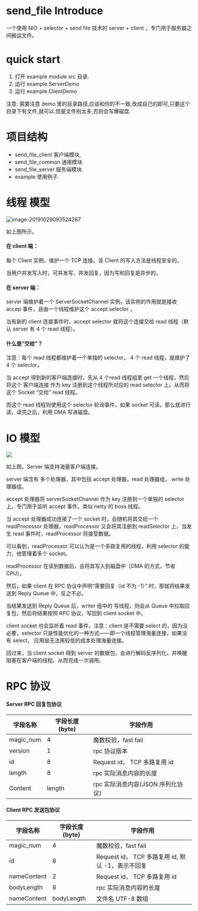 
# send_file Introduce

一个使用 NIO + selector + send file 技术的 server + client ，专门用于服务器之间搬运文件。

# quick start

1. 打开 example module src 目录.
2. 运行 example.ServerDemo
3. 运行 example.ClientDemo

注意: 需要注意 demo 里的目录路径,应该和你的不一致,改成自己的即可,只要这个目录下有文件,就可以.但是文件别太多,否则会写爆磁盘.

# 项目结构

* send_file_client 客户端模块, 
* send_file_common 通用模块
* send_file_server 服务端模块.
* example 使用例子. 

# 线程 模型



![image-20191029093524267](https://tva1.sinaimg.cn/large/006y8mN6ly1g8etjmkuejj30vv0u0wg2.jpg)



如上图所示。

#### 在 client 端：

 每个 Client 实例，维护一个 TCP 连接。该 Client 的写入方法是线程安全的。

当用户并发写入时，可并发写，并发回复，因为写和回复是异步的。

#### 在 server 端：

server 端维护着一个 ServerSocketChannel 实例，该实例的作用就是接收 accep 事件，且由一个线程维护这个 accept selector 。



当有新的 client 连接事件时，accept selector 就将这个连接交给 read 线程（默认 server 有 4 个 read 线程）。



#### 什么是“交给”？



注意：每个 read 线程都维护着一个单独的 selector。 4 个 read 线程，就维护了 4 个 selector。



当 accept 得到新的客户端连接时，先从 4 个read 线程组里 get 一个线程，然后将这个 客户端连接 作为 key 注册到这个线程所对应的 read selector 上。从而将这个 Socket “交给” read 线程。



而这个 read 线程则使用这个 selector 轮询事件，如果 socket 可读，那么就进行读，读完之后，利用 DMA 写进磁盘。



# IO 模型

![](https://tva1.sinaimg.cn/large/006y8mN6ly1g8esdrp8fhj30zr0u00u2.jpg)



如上图，Server 端支持海量客户端连接。



server 端含有 多个处理器，其中包括 accept 处理器，read 处理器组， write 处理器组。



accept 处理器将 serverSocketChannel 作为 key 注册到一个单独的 selector 上。专门用于监听 accept 事件。类似 netty 的 boss 线程。



当 accept 处理器成功连接了一个 socket 时，会随机将其交给一个 readProcessor 处理器，readProcessor 又会将其注册到 readSelector 上，当发生 read 事件时，readProcessor 将接受数据。



可以看到，readProcessor 可以认为是一个多路复用的线程，利用 selector 的能力，他管理着多个 socket。



readProcessor 在读到数据后，会将其写入到磁盘中（DMA 的方式，节省 CPU）。



然后，如果 client 在 RPC 协议中声明“需要回复（id 不为 -1）” 时，那就将结果发送到 Reply Queue 中，反之不必。



当结果发送到  Reply Queue 后，writer 组中的 写线程，则会从 Queue 中拉取回复包，然后将结果按照 RPC 协议，写回到 client socket 中。



client socket 也会监听着 read 事件，注意：client 是不需要 select 的，因为没必要，selector 只是性能优化的一种方式——即一个线程管理海量连接，如果没有 select， 应用层无法用较低的成本处理海量连接。



回过来，当 client socket  得到 server 的数据包，会进行解码反序列化，并唤醒阻塞在客户端的线程。从而完成一次调用。



# RPC 协议

#### Server RPC 回复包协议

| 字段名称  | 字段长度(byte) | 字段作用                          |
| --------- | -------------- | --------------------------------- |
| magic_num | 4              | 魔数校验，fast fail               |
| version   | 1              | rpc 协议版本                      |
| id        | 8              | Request id， TCP 多路复用 id      |
| length    | 8              | rpc 实际消息内容的长度            |
| Content   | length         | rpc 实际消息内容(JSON 序列化协议) |



#### Client RPC 发送包协议

| 字段名称    | 字段长度(byte) | 字段作用                                          |
| ----------- | -------------- | ------------------------------------------------- |
| magic_num   | 4              | 魔数校验，fast fail                               |
| id          | 8              | Request id， TCP 多路复用 id, 默认 -1，表示不回复 |
| nameContent | 2              | Request id， TCP 多路复用 id                      |
| bodyLength  | 8              | rpc 实际消息内容的长度                            |
| nameContent | bodyLength     | 文件名 UTF-8 数组                                 |



